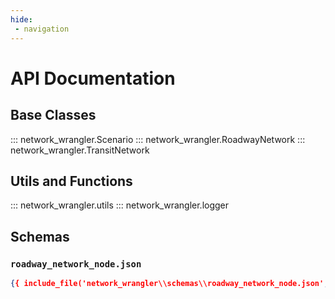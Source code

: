 ```yaml
---
hide:
 - navigation
---
```

# API Documentation

## Base Classes

::: network_wrangler.Scenario
::: network_wrangler.RoadwayNetwork
::: network_wrangler.TransitNetwork

## Utils and Functions

::: network_wrangler.utils
::: network_wrangler.logger

## Schemas

### `roadway_network_node.json`
``` json
{{ include_file('network_wrangler\\schemas\\roadway_network_node.json', downshift_h1= False) }}
```